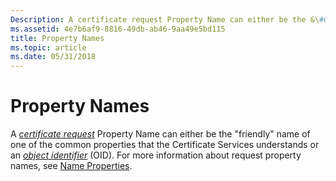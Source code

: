 ```yaml
---
Description: A certificate request Property Name can either be the &\#0034;friendly&\#0034; name of one of the common properties that the Certificate Services understands or an object identifier (OID). For more information about request property names, see Name Properties.
ms.assetid: 4e7b6af9-8816-49db-ab46-9aa49e5bd115
title: Property Names
ms.topic: article
ms.date: 05/31/2018
---
```


# Property Names

A [*certificate request*](../secgloss/c-gly.md) Property Name can either be the "friendly" name of one of the common properties that the Certificate Services understands or an [*object identifier*](../secgloss/o-gly.md) (OID). For more information about request property names, see [Name Properties](name-properties.md).

 

 